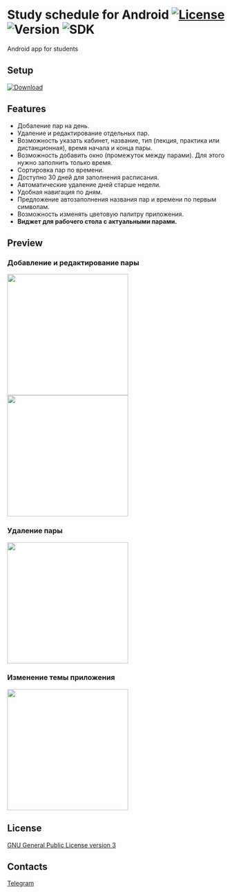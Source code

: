# Study schedule for Android [![License](https://img.shields.io/badge/License-GPL--3.0-brightgreen)](https://opensource.org/license/gpl-3-0/) ![Version](https://img.shields.io/badge/Version-1.0-blue) ![SDK](https://img.shields.io/badge/minSdk-26-orange)
Android app for students

## Setup

[![Download](https://img.shields.io/badge/-Download_.APK-blue?style=for-the-badge&logo=setup)](https://github.com/Hikk0o/ScheduleApp/releases)

## Features

- Добаление пар на день.
- Удаление и редактирование отдельных пар.
- Возможность указать кабинет, название, тип (лекция, практика или дистанционная), время начала и конца пары.
- Возможность добавить окно (промежуток между парами). Для этого нужно заполнить только время.
- Сортировка пар по времени.
- Доступно 30 дней для заполнения расписания.
- Автоматические удаление дней старше недели.
- Удобная навигация по дням.
- Предложение автозаполнения названия пар и времени по первым символам.
- Возможность изменять цветовую палитру приложения.
- **Виджет для рабочего стола с актуальными парами.**

## Preview
### Добавление и редактирование пары
<div>
<img src="https://user-images.githubusercontent.com/78872275/230485047-320e2515-a8ee-408d-9936-299dcb8b90bb.gif" width="280">
<img src="https://user-images.githubusercontent.com/78872275/230485040-f55db0e5-401b-4511-845f-aa129bbcaeaf.gif" width="280">
</div>

### Удаление пары
<img src="https://user-images.githubusercontent.com/78872275/230485035-51cd992d-617e-4c2a-904b-22d92c256e57.gif" width="280">

### Изменение темы приложения
<img src="https://user-images.githubusercontent.com/78872275/230485046-4f0cd1b4-ee3d-4c27-8e11-54b253ebeafc.gif" width="280">

## License
[GNU General Public License version 3](https://opensource.org/license/gpl-3-0/)

## Contacts
[Telegram](https://t.me/hikk0o)
